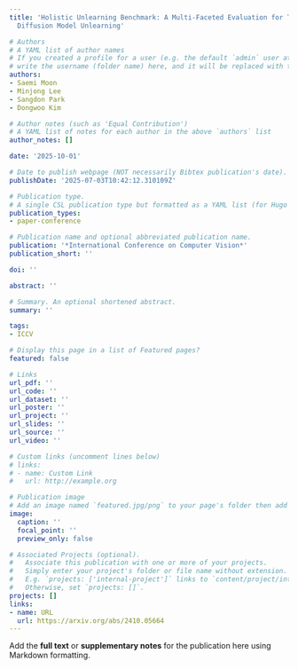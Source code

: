 ```yaml
---
title: 'Holistic Unlearning Benchmark: A Multi-Faceted Evaluation for Text-to-Image
  Diffusion Model Unlearning'

# Authors
# A YAML list of author names
# If you created a profile for a user (e.g. the default `admin` user at `content/authors/admin/`), 
# write the username (folder name) here, and it will be replaced with their full name and linked to their profile.
authors:
- Saemi Moon
- Minjong Lee
- Sangdon Park
- Dongwoo Kim

# Author notes (such as 'Equal Contribution')
# A YAML list of notes for each author in the above `authors` list
author_notes: []

date: '2025-10-01'

# Date to publish webpage (NOT necessarily Bibtex publication's date).
publishDate: '2025-07-03T10:42:12.310109Z'

# Publication type.
# A single CSL publication type but formatted as a YAML list (for Hugo requirements).
publication_types:
- paper-conference

# Publication name and optional abbreviated publication name.
publication: '*International Conference on Computer Vision*'
publication_short: ''

doi: ''

abstract: ''

# Summary. An optional shortened abstract.
summary: ''

tags:
- ICCV

# Display this page in a list of Featured pages?
featured: false

# Links
url_pdf: ''
url_code: ''
url_dataset: ''
url_poster: ''
url_project: ''
url_slides: ''
url_source: ''
url_video: ''

# Custom links (uncomment lines below)
# links:
# - name: Custom Link
#   url: http://example.org

# Publication image
# Add an image named `featured.jpg/png` to your page's folder then add a caption below.
image:
  caption: ''
  focal_point: ''
  preview_only: false

# Associated Projects (optional).
#   Associate this publication with one or more of your projects.
#   Simply enter your project's folder or file name without extension.
#   E.g. `projects: ['internal-project']` links to `content/project/internal-project/index.md`.
#   Otherwise, set `projects: []`.
projects: []
links:
- name: URL
  url: https://arxiv.org/abs/2410.05664
---
```


Add the **full text** or **supplementary notes** for the publication here using Markdown formatting.
